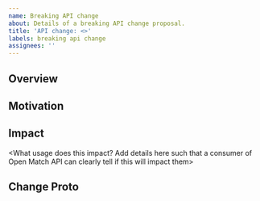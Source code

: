 ```yaml
---
name: Breaking API change
about: Details of a breaking API change proposal.
title: 'API change: <>'
labels: breaking api change
assignees: ''
---
```


## Overview

<High level description of this change>

## Motivation

<What is the primary motivation for this API change>

## Impact

<What usage does this impact? Add details here such that a consumer of Open
Match API can clearly tell if this will impact them>

## Change Proto

<Add snippet of the proposed change proto>


